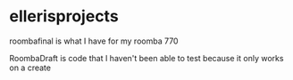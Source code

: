 # ellerisprojects
roombafinal is what I have for my roomba 770

RoombaDraft is code that I haven't been able to test because it only works on a create
